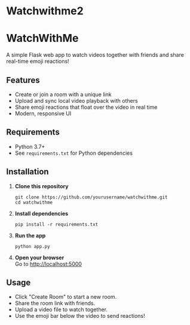 # Watchwithme2
# WatchWithMe

A simple Flask web app to watch videos together with friends and share real-time emoji reactions!

## Features

- Create or join a room with a unique link
- Upload and sync local video playback with others
- Share emoji reactions that float over the video in real time
- Modern, responsive UI

## Requirements

- Python 3.7+
- See `requirements.txt` for Python dependencies

## Installation

1. **Clone this repository**  
   ```
   git clone https://github.com/yourusername/watchwithme.git
   cd watchwithme
   ```

2. **Install dependencies**  
   ```
   pip install -r requirements.txt
   ```

3. **Run the app**  
   ```
   python app.py
   ```

4. **Open your browser**  
   Go to [http://localhost:5000](http://localhost:5000)

## Usage

- Click "Create Room" to start a new room.
- Share the room link with friends.
- Upload a video file to watch together.
- Use the emoji bar below the video to send reactions!

